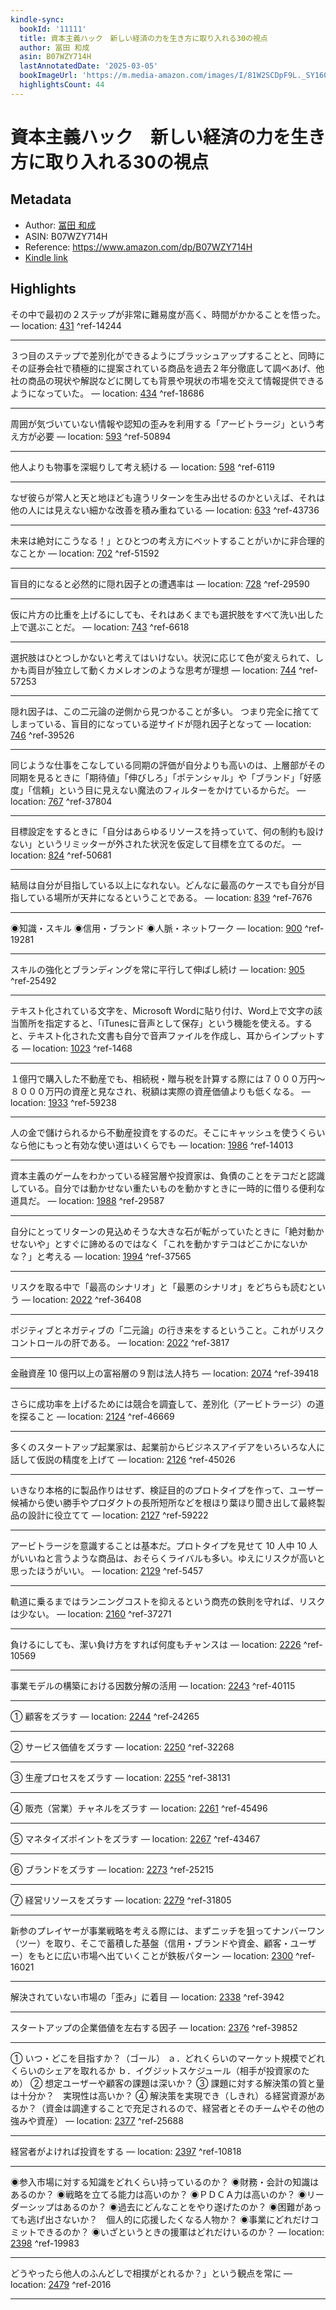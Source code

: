```yaml
---
kindle-sync:
  bookId: '11111'
  title: 資本主義ハック　新しい経済の力を生き方に取り入れる30の視点
  author: 冨田 和成
  asin: B07WZY714H
  lastAnnotatedDate: '2025-03-05'
  bookImageUrl: 'https://m.media-amazon.com/images/I/81W2SCDpF9L._SY160.jpg'
  highlightsCount: 44
---
```

# 資本主義ハック　新しい経済の力を生き方に取り入れる30の視点
## Metadata
* Author: [冨田 和成](https://www.amazon.comundefined)
* ASIN: B07WZY714H
* Reference: https://www.amazon.com/dp/B07WZY714H
* [Kindle link](kindle://book?action=open&asin=B07WZY714H)

## Highlights
その中で最初の２ステップが非常に難易度が高く、時間がかかることを悟った。 — location: [431](kindle://book?action=open&asin=B07WZY714H&location=431) ^ref-14244

---
３つ目のステップで差別化ができるようにブラッシュアップすることと、同時にその証券会社で積極的に提案されている商品を過去２年分徹底して調べあげ、他社の商品の現状や解説などに関しても背景や現状の市場を交えて情報提供できるようになっていた。 — location: [434](kindle://book?action=open&asin=B07WZY714H&location=434) ^ref-18686

---
周囲が気づいていない情報や認知の歪みを利用する「アービトラージ」という考え方が必要 — location: [593](kindle://book?action=open&asin=B07WZY714H&location=593) ^ref-50894

---
他人よりも物事を深堀りして考え続ける — location: [598](kindle://book?action=open&asin=B07WZY714H&location=598) ^ref-6119

---
なぜ彼らが常人と天と地ほども違うリターンを生み出せるのかといえば、それは他の人には見えない細かな改善を積み重ねている — location: [633](kindle://book?action=open&asin=B07WZY714H&location=633) ^ref-43736

---
未来は絶対にこうなる！」とひとつの考え方にベットすることがいかに非合理的なことか — location: [702](kindle://book?action=open&asin=B07WZY714H&location=702) ^ref-51592

---
盲目的になると必然的に隠れ因子との遭遇率は — location: [728](kindle://book?action=open&asin=B07WZY714H&location=728) ^ref-29590

---
仮に片方の比重を上げるにしても、それはあくまでも選択肢をすべて洗い出した上で選ぶことだ。 — location: [743](kindle://book?action=open&asin=B07WZY714H&location=743) ^ref-6618

---
選択肢はひとつしかないと考えてはいけない。状況に応じて色が変えられて、しかも両目が独立して動くカメレオンのような思考が理想 — location: [744](kindle://book?action=open&asin=B07WZY714H&location=744) ^ref-57253

---
隠れ因子は、この二元論の逆側から見つかることが多い。 つまり完全に捨ててしまっている、盲目的になっている逆サイドが隠れ因子となって — location: [746](kindle://book?action=open&asin=B07WZY714H&location=746) ^ref-39526

---
同じような仕事をこなしている同期の評価が自分よりも高いのは、上層部がその同期を見るときに「期待値」「伸びしろ」「ポテンシャル」や「ブランド」「好感度」「信頼」という目に見えない魔法のフィルターをかけているからだ。 — location: [767](kindle://book?action=open&asin=B07WZY714H&location=767) ^ref-37804

---
目標設定をするときに「自分はあらゆるリソースを持っていて、何の制約も設けない」というリミッターが外された状況を仮定して目標を立てるのだ。 — location: [824](kindle://book?action=open&asin=B07WZY714H&location=824) ^ref-50681

---
結局は自分が目指している以上になれない。どんなに最高のケースでも自分が目指している場所が天井になるということである。 — location: [839](kindle://book?action=open&asin=B07WZY714H&location=839) ^ref-7676

---
◉知識・スキル ◉信用・ブランド ◉人脈・ネットワーク — location: [900](kindle://book?action=open&asin=B07WZY714H&location=900) ^ref-19281

---
スキルの強化とブランディングを常に平行して伸ばし続け — location: [905](kindle://book?action=open&asin=B07WZY714H&location=905) ^ref-25492

---
テキスト化されている文字を、Microsoft Wordに貼り付け、Word上で文字の該当箇所を指定すると、「iTunesに音声として保存」という機能を使える。すると、テキスト化された文書も自分で音声ファイルを作成し、耳からインプットする — location: [1023](kindle://book?action=open&asin=B07WZY714H&location=1023) ^ref-1468

---
１億円で購入した不動産でも、相続税・贈与税を計算する際には７０００万円～８０００万円の資産と見なされ、税額は実際の資産価値よりも低くなる。 — location: [1933](kindle://book?action=open&asin=B07WZY714H&location=1933) ^ref-59238

---
人の金で儲けられるから不動産投資をするのだ。そこにキャッシュを使うくらいなら他にもっと有効な使い道はいくらでも — location: [1986](kindle://book?action=open&asin=B07WZY714H&location=1986) ^ref-14013

---
資本主義のゲームをわかっている経営層や投資家は、負債のことをテコだと認識している。自分では動かせない重たいものを動かすときに一時的に借りる便利な道具だ。 — location: [1988](kindle://book?action=open&asin=B07WZY714H&location=1988) ^ref-29587

---
自分にとってリターンの見込めそうな大きな石が転がっていたときに「絶対動かせないや」とすぐに諦めるのではなく「これを動かすテコはどこかにないかな？」と考える — location: [1994](kindle://book?action=open&asin=B07WZY714H&location=1994) ^ref-37565

---
リスクを取る中で「最高のシナリオ」と「最悪のシナリオ」をどちらも読むという — location: [2022](kindle://book?action=open&asin=B07WZY714H&location=2022) ^ref-36408

---
ポジティブとネガティブの「二元論」の行き来をするということ。これがリスクコントロールの肝である。 — location: [2022](kindle://book?action=open&asin=B07WZY714H&location=2022) ^ref-3817

---
金融資産 10 億円以上の富裕層の９割は法人持ち — location: [2074](kindle://book?action=open&asin=B07WZY714H&location=2074) ^ref-39418

---
さらに成功率を上げるためには競合を調査して、差別化（アービトラージ）の道を探ること — location: [2124](kindle://book?action=open&asin=B07WZY714H&location=2124) ^ref-46669

---
多くのスタートアップ起業家は、起業前からビジネスアイデアをいろいろな人に話して仮説の精度を上げて — location: [2126](kindle://book?action=open&asin=B07WZY714H&location=2126) ^ref-45026

---
いきなり本格的に製品作りはせず、検証目的のプロトタイプを作って、ユーザー候補から使い勝手やプロダクトの長所短所などを根ほり葉ほり聞き出して最終製品の設計に役立てて — location: [2127](kindle://book?action=open&asin=B07WZY714H&location=2127) ^ref-59222

---
アービトラージを意識することは基本だ。プロトタイプを見せて 10 人中 10 人がいいねと言うような商品は、おそらくライバルも多い。ゆえにリスクが高いと思ったほうがいい。 — location: [2129](kindle://book?action=open&asin=B07WZY714H&location=2129) ^ref-5457

---
軌道に乗るまではランニングコストを抑えるという商売の鉄則を守れば、リスクは少ない。 — location: [2160](kindle://book?action=open&asin=B07WZY714H&location=2160) ^ref-37271

---
負けるにしても、潔い負け方をすれば何度もチャンスは — location: [2226](kindle://book?action=open&asin=B07WZY714H&location=2226) ^ref-10569

---
事業モデルの構築における因数分解の活用 — location: [2243](kindle://book?action=open&asin=B07WZY714H&location=2243) ^ref-40115

---
① 顧客をズラす — location: [2244](kindle://book?action=open&asin=B07WZY714H&location=2244) ^ref-24265

---
② サービス価値をズラす — location: [2250](kindle://book?action=open&asin=B07WZY714H&location=2250) ^ref-32268

---
③ 生産プロセスをズラす — location: [2255](kindle://book?action=open&asin=B07WZY714H&location=2255) ^ref-38131

---
④ 販売（営業）チャネルをズラす — location: [2261](kindle://book?action=open&asin=B07WZY714H&location=2261) ^ref-45496

---
⑤ マネタイズポイントをズラす — location: [2267](kindle://book?action=open&asin=B07WZY714H&location=2267) ^ref-43467

---
⑥ ブランドをズラす — location: [2273](kindle://book?action=open&asin=B07WZY714H&location=2273) ^ref-25215

---
⑦ 経営リソースをズラす — location: [2279](kindle://book?action=open&asin=B07WZY714H&location=2279) ^ref-31805

---
新参のプレイヤーが事業戦略を考える際には、まずニッチを狙ってナンバーワン（ツー）を取り、そこで蓄積した基盤（信用・ブランドや資金、顧客・ユーザー）をもとに広い市場へ出ていくことが鉄板パターン — location: [2300](kindle://book?action=open&asin=B07WZY714H&location=2300) ^ref-16021

---
解決されていない市場の「歪み」に着目 — location: [2338](kindle://book?action=open&asin=B07WZY714H&location=2338) ^ref-3942

---
スタートアップの企業価値を左右する因子 — location: [2376](kindle://book?action=open&asin=B07WZY714H&location=2376) ^ref-39852

---
① いつ・どこを目指すか？（ゴール） ａ．どれくらいのマーケット規模でどれくらいのシェアを取れるか ｂ．イグジットスケジュール（相手が投資家のため） ② 想定ユーザーや顧客の課題は深いか？ ③ 課題に対する解決策の質と量は十分か？　実現性は高いか？ ④ 解決策を実現でき（しきれ）る経営資源があるか？（資金は調達することで充足されるので、経営者とそのチームやその他の強みや資産） — location: [2377](kindle://book?action=open&asin=B07WZY714H&location=2377) ^ref-25688

---
経営者がよければ投資をする — location: [2397](kindle://book?action=open&asin=B07WZY714H&location=2397) ^ref-10818

---
◉参入市場に対する知識をどれくらい持っているのか？ ◉財務・会計の知識はあるのか？ ◉戦略を立てる能力は高いのか？ ◉ＰＤＣＡ力は高いのか？ ◉リーダーシップはあるのか？ ◉過去にどんなことをやり遂げたのか？ ◉困難があっても逃げ出さないか？　個人的に応援したくなる人物か？ ◉事業にどれだけコミットできるのか？ ◉いざというときの援軍はどれだけいるのか？ — location: [2398](kindle://book?action=open&asin=B07WZY714H&location=2398) ^ref-19983

---
どうやったら他人のふんどしで相撲がとれるか？」という観点を常に — location: [2479](kindle://book?action=open&asin=B07WZY714H&location=2479) ^ref-2016

---
